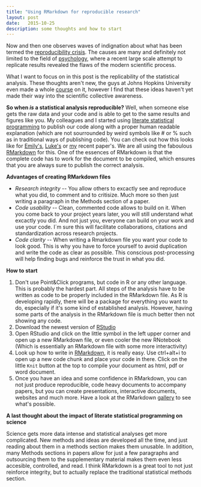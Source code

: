 ```yaml
---
title: "Using RMarkdown for reproducible research"
layout: post
date:   2015-10-25 
description: some thoughts and how to start
---
```




Now and then one observes waves of indignation about what has been termed the [reproducibility crisis](https://en.wikipedia.org/wiki/Replication_crisis). The causes are many and definitely not limited to the field of [psychology](http://science.sciencemag.org/content/349/6251/aac4716), where a recent large scale
attempt to replicate results revealed the flaws of the modern scientific process. 

What I want to focus on in this post is the replicability of the statistical analysis. These thoughts
aren't new, the guys at Johns Hopkins University even made a whole [course](https://www.coursera.org/learn/reproducible-research) on it, however I find that these ideas haven't yet made their way into the scientific collective awareness.

**So when *is* a statistical analysis reproducible?** Well, when someone else gets the raw data and your
code and is able to get to the same results and figures like you. My colleagues and I started 
using [literate statistical programming](https://en.wikipedia.org/wiki/Literate_programming) to publish
our code along with a proper human readable explanation (which are not sourrounded by weird symbols like # or % such
as in traditional ways of publishing code). You can check out how this looks like for [Emily's](https://static-content.springer.com/esm/art%3A10.1186%2Fs13104-016-2209-x/MediaObjects/13104_2016_2209_MOESM1_ESM.html),
[Luke's](https://github.com/leberhartphillips/killdeer_foraging/blob/master/Rcode_Killdeer_foraging.pdf) or
[my](https://github.com/mastoffel/seal_chemical_fingerprints/blob/master/analysis_markdown.pdf)
recent paper's. We are all using the faboulous [RMarkdown](http://rmarkdown.rstudio.com/) for this. One of the essences of RMarkdown is that the complete code has to work for the document to be compiled, which ensures that you are always sure to publish the correct analysis.

**Advantages of creating RMarkdown files**

*  *Research integrity* -- You allow others to excactly see and reproduce what you did,
to comment and to critisize. Much more so then just writing a paragraph in the Methods section of a paper.
* *Code usability* -- Clean, commented code allows to build on it. When you come back to your project years later, 
you will still understand what excactly you did. And not just you, everyone can build on your 
work and use your code. I´m sure this will facilitate collaborations, citations and standardization
across research projects.
* *Code clarity* -- When writing a Rmarkdown file you want your code to look good. This is why you have to force yourself to avoid duplication and write the code as clear as possible. This conscious post-processing
will help finding bugs and reinforce the trust in what you did.

**How to start**

1. Don't use Point&Click programs, but code in R or any other language. This is probably the hardest part. All steps of the analysis have to be written as code to be properly included in the RMarkdown file. As R is developing rapidly, there will be a package for everything you want to do, especially if it's some kind of established analysis. However, having some parts of the analysis in the RMarkdown file is much better then not showing any code. 
2. Download the newest version of [RStudio](https://www.rstudio.com/)  
3. Open RStudio and click on the little symbol in the left upper corner and open up a new RMarkdown file, or even cooler the new RNotebook (Which is essentially an RMarkdown file with some more interactivity)
4. Look up how to write in [RMarkdown](http://rmarkdown.rstudio.com/lesson-1.html), it is really easy. Use ctrl+alt+i to open up a new code chunk and place your code in there. Click on the little `Knit` button at the top to compile your document as html, pdf or word document. 
5. Once you have an idea and some confidence in RMarkdown, you can not just produce reproducible, code heavy documents to accompany papers, but you can create presentations, interactive documents, websites and much more. Have a look at the RMarkdown [gallery](http://rmarkdown.rstudio.com/gallery.html) to see what's possible.


    
**A last thought about the impact of literate statistical programming on science**

Science gets more data intense and statistical analyses get more complicated. New methods and ideas are developed all the time, and just reading about them in a methods section makes them unusable. In addition, many Methods sections in papers allow for just a few paragraphs and outsourcing them to the supplementary material makes them even less accesible, controlled, and read. I think RMarkdown is a great tool to not just reinforce integrity, but to actually replace the traditional statistical methods section.



